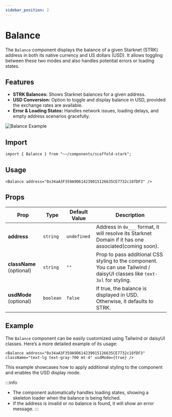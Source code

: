 ```yaml
---
sidebar_position: 2
---
```


# Balance

The `Balance` component displays the balance of a given Starknet (STRK) address in both its native currency and US dollars (USD). It allows toggling between these two modes and also handles potential errors or loading states.

## Features

- **STRK Balances:** Shows Starknet balances for a given address.
- **USD Conversion:** Option to toggle and display balance in USD, provided the exchange rates are available.
- **Error & Loading States:** Handles network issues, loading delays, and empty address scenarios gracefully.

![Balance Example](/img/Balance.gif)

## Import

```tsx
import { Balance } from "~~/components/scaffold-stark";
```

## Usage

```tsx
<Balance address="0x34aA3F359A9D614239015126635CE7732c18fDF3" />
```

## Props

| Prop                     | Type      | Default Value | Description                                                                                                               |
| ------------------------ | --------- | ------------- | ------------------------------------------------------------------------------------------------------------------------- |
| **address**              | `string`  | `undefined`   | Address in `0x___` format, it will resolve its Starknet Domain if it has one associated(coming soon).                     |
| **className** (optional) | `string`  | `""`          | Prop to pass additional CSS styling to the component. You can use Tailwind / daisyUI classes like `text-3xl` for styling. |
| **usdMode** (optional)   | `boolean` | `false`       | If true, the balance is displayed in USD. Otherwise, it defaults to STRK. |

## Example

The `Balance` component can be easily customized using Tailwind or daisyUI classes. Here’s a more detailed example of its usage:

```tsx
<Balance address="0x34aA3F359A9D614239015126635CE7732c18fDF3" className="text-lg text-gray-700 mt-4" usdMode={true} />
```

This example showcases how to apply additional styling to the component and enables the USD display mode.

:::info

- The component automatically handles loading states, showing a skeleton loader when the balance is being fetched.
- If the address is invalid or no balance is found, it will show an error message.
  :::
